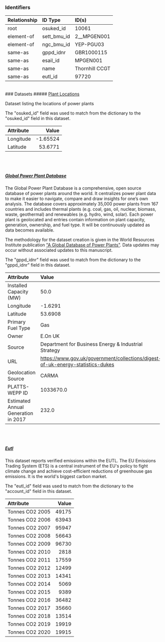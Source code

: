 ### Identifiers

| Relationship   | ID Type     | ID(s)          |
|:---------------|:------------|:---------------|
| root           | osuked_id   | 10061          |
| element-of     | sett_bmu_id | 2__MPGEN001    |
| element-of     | ngc_bmu_id  | YEP-PGU03      |
| same-as        | gppd_idnr   | GBR1000115     |
| same-as        | esail_id    | MPGEN001       |
| same-as        | name        | Thornhill CCGT |
| same-as        | eutl_id     | 97720          |

<br>
### Datasets
##### <a href="https://raw.githubusercontent.com/OSUKED/Dictionary-Datasets/main/datasets/plant-locations/datapackage.json">Plant Locations</a>

Dataset listing the locations of power plants

The "osuked_id" field was used to match from the dictionary to the "osuked_id" field in this dataset.

| Attribute   |    Value |
|:------------|---------:|
| Longitude   | -1.65524 |
| Latitude    | 53.6771  |

<br><br>
##### <a href="https://raw.githubusercontent.com/OSUKED/Dictionary-Datasets/main/datasets/global-power-plant-database/datapackage.json">Global Power Plant Database</a>

The Global Power Plant Database is a comprehensive, open source database of power plants around the world. It centralizes power plant data to make it easier to navigate, compare and draw insights for one’s own analysis. The database covers approximately 35,000 power plants from 167 countries and includes thermal plants (e.g. coal, gas, oil, nuclear, biomass, waste, geothermal) and renewables (e.g. hydro, wind, solar). Each power plant is geolocated and entries contain information on plant capacity, generation, ownership, and fuel type. It will be continuously updated as data becomes available. 

The methodology for the dataset creation is given in the World Resources Institute publication ["A Global Database of Power Plants"](https://www.wri.org/research/global-database-power-plants). Data updates may occur without associated updates to this manuscript.

The "gppd_idnr" field was used to match from the dictionary to the "gppd_idnr" field in this dataset.

| Attribute                           | Value                                                                          |
|:------------------------------------|:-------------------------------------------------------------------------------|
| Installed Capacity (MW)             | 50.0                                                                           |
| Longitude                           | -1.6291                                                                        |
| Latitude                            | 53.6908                                                                        |
| Primary Fuel Type                   | Gas                                                                            |
| Owner                               | E.On UK                                                                        |
| Source                              | Department for Business Energy & Industrial Strategy                           |
| URL                                 | https://www.gov.uk/government/collections/digest-of-uk-energy-statistics-dukes |
| Geolocation Source                  | CARMA                                                                          |
| PLATTS-WEPP ID                      | 1033670.0                                                                      |
| Estimated Annual Generation in 2017 | 232.0                                                                          |

<br><br>
##### <a href="https://raw.githubusercontent.com/OSUKED/Dictionary-Datasets/main/datasets/eutl/datapackage.json">Eutl</a>

This dataset reports verified emissions within the EUTL. The EU Emissions Trading System (ETS) is a central instrument of the EU's policy to fight climate change and achieve cost-efficient reductions of greenhouse gas emissions. It is the world's biggest carbon market.

The "eutl_id" field was used to match from the dictionary to the "account_id" field in this dataset.

| Attribute       |   Value |
|:----------------|--------:|
| Tonnes CO2 2005 |   49175 |
| Tonnes CO2 2006 |   63943 |
| Tonnes CO2 2007 |   95947 |
| Tonnes CO2 2008 |   56643 |
| Tonnes CO2 2009 |   96730 |
| Tonnes CO2 2010 |    2818 |
| Tonnes CO2 2011 |   17559 |
| Tonnes CO2 2012 |   12499 |
| Tonnes CO2 2013 |   14341 |
| Tonnes CO2 2014 |    5069 |
| Tonnes CO2 2015 |    9389 |
| Tonnes CO2 2016 |   36482 |
| Tonnes CO2 2017 |   35660 |
| Tonnes CO2 2018 |   13514 |
| Tonnes CO2 2019 |   19919 |
| Tonnes CO2 2020 |   19915 |
